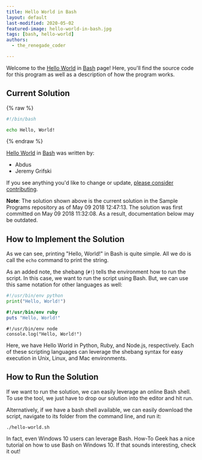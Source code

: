 ```yaml
---
title: Hello World in Bash
layout: default
last-modified: 2020-05-02
featured-image: hello-world-in-bash.jpg
tags: [bash, hello-world]
authors:
  - the_renegade_coder

---
```


Welcome to the [Hello World](https://sampleprograms.io/projects/hello-world) in [Bash](https://sampleprograms.io/languages/bash) page! Here, you'll find the source code for this program as well as a description of how the program works.

## Current Solution

{% raw %}

```bash
#!/bin/bash

echo Hello, World!
```

{% endraw %}

[Hello World](https://sampleprograms.io/projects/hello-world) in [Bash](https://sampleprograms.io/languages/bash) was written by:

- Abdus
- Jeremy Grifski

If you see anything you'd like to change or update, [please consider contributing](https://github.com/TheRenegadeCoder/sample-programs).

**Note**: The solution shown above is the current solution in the Sample Programs repository as of May 09 2018 12:47:13. The solution was first committed on May 09 2018 11:32:08. As a result, documentation below may be outdated.

## How to Implement the Solution

As we can see, printing "Hello, World!" in Bash is quite simple. All we do is call the 
`echo` command to print the string.

As an added note, the shebang (`#!`) tells the environment how to run the script. 
In this case, we want to run the script using Bash. But, we can use this same 
notation for other languages as well:

```python
#!/usr/bin/env python
print("Hello, World!")
```

```ruby
#!/usr/bin/env ruby
puts "Hello, World!"
```

```node
#!/usr/bin/env node
console.log("Hello, World!")
```

Here, we have Hello World in Python, Ruby, and Node.js, respectively. Each of these 
scripting languages can leverage the shebang syntax for easy execution in Unix, Linux, 
and Mac environments.


## How to Run the Solution

If we want to run the solution, we can easily leverage an online Bash shell. To use 
the tool, we just have to drop our solution into the editor and hit run.

Alternatively, if we have a bash shell available, we can easily download the script, 
navigate to its folder from the command line, and run it:

```console
./hello-world.sh
```

In fact, even Windows 10 users can leverage Bash. How-To Geek has a nice tutorial 
on how to use Bash on Windows 10. If that sounds interesting, check it out!
